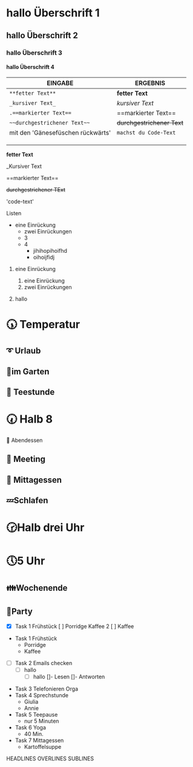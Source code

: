 # hallo Überschrift 1

## hallo Überschrift 2

### hallo Überschrift 3

#### hallo Überschrift 4

| **EINGABE**                       | **ERGEBNIS**               |
| --------------------------------- | -------------------------- |
| `**fetter Text**`                 | **fetter Text**            |
| `_kursiver Text_`                 | _kursiver Text_            |
| `.==markierter Text==`            | ==markierter Text==        |
| `~~durchgestrichener Text~~`      | ~~durchgestrichener Text~~ |
| mit den 'Gänesefüschen rückwärts' | `machst du Code-Text`      |
|                                   |                            |
|                                   |                            |
|                                   |                            |
**fetter Text**

_Kursiver Text

==markierter Text==

~~durchgestrichener TExt~~

'code-text'


Listen
- eine Einrückung
	- zwei Einrückungen
	- 3
	- 4
		- jihihopihoifhd
		- oihoijfidj



1. eine Einrückung
	1. eine Einrückung
	2. zwei Einrückungen

2. hallo


# 🕠 Temperatur

## ➰ Urlaub

## 🌱im Garten 

## 🍵 Teestunde

# 🕢 Halb 8

🍅 Abendessen
## 🔶 Meeting

## 🍴 Mittagessen

## 💤Schlafen

# 🕝Halb drei Uhr

# 🕔5 Uhr 

## 👪Wochenende

## 🍺Party 


- [x] Task 1 Frühstück
	[ ] Porridge Kaffee 2 
	[ ] Kaffee


- Task 1 Frühstück
	- Porridge
	- Kaffee

- [ ] Task 2 Emails checken
	- [ ] hallo
		- [ ] hallo
	[]- Lesen
	[]- Antworten

- Task 3 Telefonieren Orga
- Task 4 Sprechstunde
	- Giulia
	- Annie
- Task 5 Teepause
	- nur 5 Minuten
- Task 6 Yoga
	- 40 Min.
- Task 7 Mittagessen
	- Kartoffelsuppe



HEADLINES OVERLINES SUBLINES


